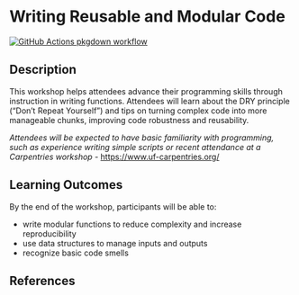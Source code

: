 
<!-- README.md is generated from README.Rmd. Please edit that file -->

# Writing Reusable and Modular Code

<!-- badges: start -->

[![GitHub Actions pkgdown
workflow](https://github.com/uf-repro/lesson-template/workflows/pkgdown/badge.svg)](https://github.com/uf-repro/lesson-template/actions?query=workflow%3Apkgdown)

<!-- badges: end -->

## Description

This workshop helps attendees advance their programming skills through
instruction in writing functions. Attendees will learn about the DRY
principle (“Don’t Repeat Yourself”) and tips on turning complex code
into more manageable chunks, improving code robustness and reusability.

*Attendees will be expected to have basic familiarity with programming,
such as experience writing simple scripts or recent attendance at a
Carpentries workshop* - <https://www.uf-carpentries.org/>

## Learning Outcomes

By the end of the workshop, participants will be able to:

  - write modular functions to reduce complexity and increase
    reproducibility
  - use data structures to manage inputs and outputs
  - recognize basic code smells

## References
